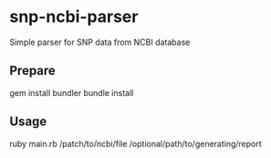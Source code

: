 # snp-ncbi-parser
Simple parser for SNP data from NCBI database

## Prepare
gem install bundler
bundle install

## Usage
ruby main.rb /patch/to/ncbi/file /optional/path/to/generating/report
